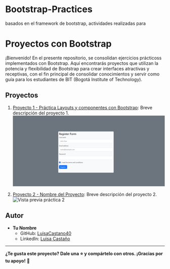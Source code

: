 # Bootstrap-Practices
 basados en el framework de bootstrap, actividades realizadas para 


# Proyectos con Bootstrap

¡Bienvenido! En el presente repositorio, se consolidan ejercicios prácticoss implementados con Bootstrap. Aquí encontrarás proyectos que utilizan la potencia y flexibilidad de Bootstrap para crear interfaces atractivas y receptivas, con el fin principal de consolidar conocimientos y servir como guía para los estudiantes de BIT (Bogotá Institute of Technology).

## Proyectos

1. [Proyecto 1 - Práctica Layouts y componentes con Bootstrap](./proyecto1): Breve descripción del proyecto 1.
   ![Vista previa práctica 1](/Proyecto1/assets/preview.png)

2. [Proyecto 2 - Nombre del Proyecto](./proyecto2): Breve descripción del proyecto 2.
   ![Vista previa práctica 2](./proyecto2/preview.png)

## Autor

- **Tu Nombre**
  - GitHub: [LuisaCastano40](https://github.com/LuisaCastano40)
  - LinkedIn: [Luisa Castaño](https://www.linkedin.com/in/luisacastanovanegas/)

---

**¿Te gusta este proyecto? Dale una ⭐️ y compártelo con otros. ¡Gracias por tu apoyo!** 🚀

